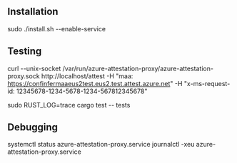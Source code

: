 ## Installation
sudo ./install.sh --enable-service

## Testing
curl --unix-socket /var/run/azure-attestation-proxy/azure-attestation-proxy.sock http://localhost/attest -H "maa: https://confinfermaaeus2test.eus2.test.attest.azure.net" -H "x-ms-request-id: 12345678-1234-5678-1234-567812345678"

sudo RUST_LOG=trace cargo test -- tests

## Debugging
systemctl status azure-attestation-proxy.service
journalctl -xeu azure-attestation-proxy.service